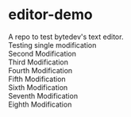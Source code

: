 # editor-demo
A repo to test bytedev's text editor.  
Testing single modification  
Second Modification  
Third Modification  
Fourth Modification  
Fifth Modification  
Sixth Modification  
Seventh Modification  
Eighth Modification

